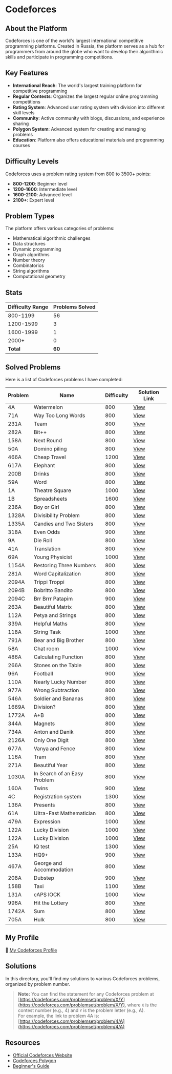 # Codeforces

## About the Platform

Codeforces is one of the world's largest international competitive programming platforms. Created in Russia, the platform serves as a hub for programmers from around the globe who want to develop their algorithmic skills and participate in programming competitions.

## Key Features

- **International Reach**: The world's largest training platform for competitive programming
- **Regular Contests**: Organizes the largest regular online programming competitions
- **Rating System**: Advanced user rating system with division into different skill levels
- **Community**: Active community with blogs, discussions, and experience sharing
- **Polygon System**: Advanced system for creating and managing problems
- **Education**: Platform also offers educational materials and programming courses


## Difficulty Levels

Codeforces uses a problem rating system from 800 to 3500+ points:

- **800-1200**: Beginner level
- **1200-1600**: Intermediate level
- **1600-2100**: Advanced level
- **2100+**: Expert level


## Problem Types

The platform offers various categories of problems:

- Mathematical algorithmic challenges
- Data structures
- Dynamic programming
- Graph algorithms
- Number theory
- Combinatorics
- String algorithms
- Computational geometry


## Stats

| Difficulty Range | Problems Solved |
| :-- |:----------------|
| 800-1199 | 56              |
| 1200-1599 | 3               |
| 1600-1999 | 1               |
| 2000+ | 0               |
| **Total** | **60**          |

## Solved Problems

Here is a list of Codeforces problems I have completed:

| Problem | Name                  | Difficulty | Solution Link       |
|---------|-----------------------|------------|---------------------|
| 4A      | Watermelon            | 800        | [View](./4A.cpp)    |
| 71A     | Way Too Long Words    | 800        | [View](./71A.cpp)   |
| 231A    | Team                  | 800        | [View](./231A.cpp)  |
| 282A    | Bit++                 | 800        | [View](./282A.cpp)  |
| 158A    | Next Round            | 800        | [View](./158A.cpp)  |
| 50A     | Domino piling         | 800        | [View](./50A.cpp)   |
| 466A    | Cheap Travel          | 1200       | [View](./466A.cpp)  |
| 617A    | Elephant              | 800        | [View](./617A.cpp)  |
| 200B    | Drinks                | 800        | [View](./200B.cpp)  |
| 59A     | Word                  | 800        | [View](./59A.cpp)   |
| 1A      | Theatre Square        | 1000       | [View](./1A.cpp)    |
| 1B      | Spreadsheets          | 1600       | [View](./1B.cpp)    |
| 236A    | Boy or Girl           | 800        | [View](./236A.cpp)  |
| 1328A   | Divisibility Problem  | 800        | [View](./1328A.cpp) |
| 1335A   | Candies and Two Sisters | 800        | [View](./1335A.cpp) |
| 318A    | Even Odds             | 900        | [View](./318A.cpp)  |
| 9A      | Die Roll              | 800        | [View](./9A.cpp)    |
| 41A     | Translation           | 800        | [View](./41A.cpp)   |
| 69A     | Young Physicist       | 1000       | [View](./69A.cpp)   |
| 1154A   | Restoring Three Numbers | 800        | [View](./1154A.cpp) |
| 281A    | Word Capitalization   | 800        | [View](./281A.cpp)  |
| 2094A   | Trippi Troppi         | 800        | [View](./2094A.cpp) |
| 2094B   | Bobritto Bandito      | 800        | [View](./2094B.cpp) |
| 2094C   | Brr Brrr Patapim      | 900        | [View](./2094C.cpp) |
| 263A    | Beautiful Matrix      | 800        | [View](./263A.cpp)  |
| 112A    | Petya and Strings     | 800        | [View](./112A.cpp)  |
| 339A    | Helpful Maths         | 800        | [View](./339A.cpp)  |
| 118A    | String Task         | 1000       | [View](./118A.cpp)  |
| 791A    | Bear and Big Brother         | 800        | [View](./791A.cpp)  |
| 58A     | Chat room         | 1000       | [View](./58A.cpp)   |
| 486A    | Calculating Function         | 800        | [View](./486A.cpp)  |
| 266A    | Stones on the Table         | 800        | [View](./266A.cpp)  |
| 96A     | Football         | 900        | [View](./96A.cpp)   |
| 110A    | Nearly Lucky Number         | 800        | [View](./110A.cpp)  |
| 977A    | Wrong Subtraction         | 800        | [View](./977A.cpp)  |
| 546A    | Soldier and Bananas         | 800        | [View](./546A.cpp)  |
| 1669A   | Division?         | 800        | [View](./1669A.cpp) |
| 1772A   | A+B           | 800        | [View](./1772A.cpp) |
| 344A    | Magnets          | 800        | [View](./344A.cpp)  |
| 734A    | Anton and Danik          | 800        | [View](./734A.cpp)  |
| 2126A   | Only One Digit          | 800        | [View](./2126A.cpp) |
| 677A    | Vanya and Fence          | 800        | [View](./677A.cpp)  |
| 116A    | Tram           | 800        | [View](./116A.cpp)  |
| 271A    | Beautiful Year          | 800        | [View](./271A.cpp)  |
| 1030A   | In Search of an Easy Problem          | 800        | [View](./1030A.cpp) |
| 160A    | Twins           | 900        | [View](./160A.cpp)  |
| 4C      | Registration system          | 1300       | [View](./4C.cpp)    |
| 136A    | Presents          | 800        | [View](./136A.cpp)  |
| 61A     | Ultra-Fast Mathematician          | 800        | [View](./61A.cpp)   |
| 479A    | Expression          | 1000       | [View](./479A.cpp)  |
| 122A    | Lucky Division          | 1000       | [View](./122A.cpp)  |
| 122A    | Lucky Division          | 1000       | [View](./122A.cpp)  |
| 25A     | IQ test          | 1300       | [View](./25A.cpp)   |
| 133A    | HQ9+           | 900        | [View](./133A.cpp)  |
| 467A    | George and Accommodation          | 800        | [View](./467A.cpp)  |
| 208A    | Dubstep          | 900        | [View](./208A.cpp)  |
| 158B    | Taxi           | 1100       | [View](./158B.cpp)  |
| 131A    | cAPS lOCK           | 1000       | [View](./131A.cpp)  |
| 996A    | Hit the Lottery            | 800        | [View](./996A.cpp)  |
| 1742A    | Sum             | 800        | [View](./1742A.cpp) |
| 705A    | Hulk             | 800        | [View](./705A.cpp) |

## My Profile

🔗 [My Codeforces Profile](https://codeforces.com/profile/alwoodm)

## Solutions

In this directory, you'll find my solutions to various Codeforces problems, organized by problem number.

> **Note:** You can find the statement for any Codeforces problem at [https://codeforces.com/problemset/problem/X/Y](https://codeforces.com/problemset/problem/X/Y), where `X` is the contest number (e.g., 4) and `Y` is the problem letter (e.g., A).  
> For example, the link to problem 4A is: [https://codeforces.com/problemset/problem/4/A](https://codeforces.com/problemset/problem/4/A)

## Resources

- [Official Codeforces Website](https://codeforces.com/)
- [Codeforces Polygon](https://polygon.codeforces.com/)
- [Beginner's Guide](https://codeforces.com/blog/entry/23054)
